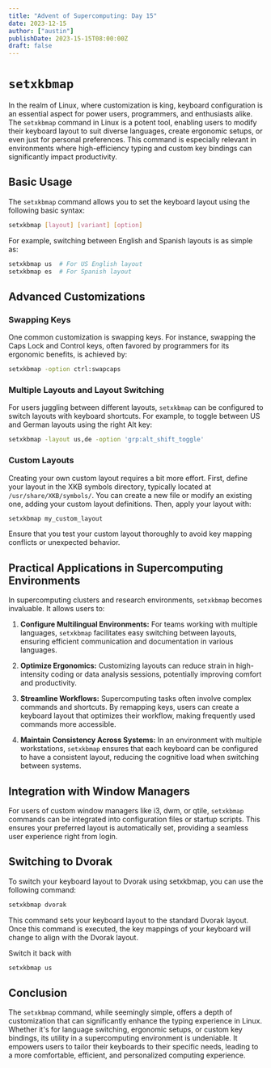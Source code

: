 ```yaml
---
title: "Advent of Supercomputing: Day 15"
date: 2023-12-15
author: ["austin"]
publishDate: 2023-15-15T08:00:00Z
draft: false 
---
```


# `setxkbmap`

In the realm of Linux, where customization is king, keyboard configuration is an essential aspect for power users, programmers, and enthusiasts alike. The `setxkbmap` command in Linux is a potent tool, enabling users to modify their keyboard layout to suit diverse languages, create ergonomic setups, or even just for personal preferences. This command is especially relevant in environments where high-efficiency typing and custom key bindings can significantly impact productivity.

## Basic Usage

The `setxkbmap` command allows you to set the keyboard layout using the following basic syntax:

```bash
setxkbmap [layout] [variant] [option]
```

For example, switching between English and Spanish layouts is as simple as:

```bash
setxkbmap us  # For US English layout
setxkbmap es  # For Spanish layout
```

## Advanced Customizations

### Swapping Keys

One common customization is swapping keys. For instance, swapping the Caps Lock and Control keys, often favored by programmers for its ergonomic benefits, is achieved by:

```bash
setxkbmap -option ctrl:swapcaps
```

### Multiple Layouts and Layout Switching

For users juggling between different layouts, `setxkbmap` can be configured to switch layouts with keyboard shortcuts. For example, to toggle between US and German layouts using the right Alt key:

```bash
setxkbmap -layout us,de -option 'grp:alt_shift_toggle'
```

### Custom Layouts

Creating your own custom layout requires a bit more effort. First, define your layout in the XKB symbols directory, typically located at `/usr/share/XKB/symbols/`. You can create a new file or modify an existing one, adding your custom layout definitions. Then, apply your layout with:

```bash
setxkbmap my_custom_layout
```

Ensure that you test your custom layout thoroughly to avoid key mapping conflicts or unexpected behavior.

## Practical Applications in Supercomputing Environments

In supercomputing clusters and research environments, `setxkbmap` becomes invaluable. It allows users to:

1. **Configure Multilingual Environments:** For teams working with multiple languages, `setxkbmap` facilitates easy switching between layouts, ensuring efficient communication and documentation in various languages.
   
2. **Optimize Ergonomics:** Customizing layouts can reduce strain in high-intensity coding or data analysis sessions, potentially improving comfort and productivity.

3. **Streamline Workflows:** Supercomputing tasks often involve complex commands and shortcuts. By remapping keys, users can create a keyboard layout that optimizes their workflow, making frequently used commands more accessible.

4. **Maintain Consistency Across Systems:** In an environment with multiple workstations, `setxkbmap` ensures that each keyboard can be configured to have a consistent layout, reducing the cognitive load when switching between systems.

## Integration with Window Managers

For users of custom window managers like i3, dwm, or qtile, `setxkbmap` commands can be integrated into configuration files or startup scripts. This ensures your preferred layout is automatically set, providing a seamless user experience right from login.


## Switching to Dvorak

To switch your keyboard layout to Dvorak using setxkbmap, you can use the following command:

```bash
setxkbmap dvorak
```

This command sets your keyboard layout to the standard Dvorak layout. Once this command is executed, the key mappings of your keyboard will change to align with the Dvorak layout.

Switch it back with
```bash
setxkbmap us
```

## Conclusion

The `setxkbmap` command, while seemingly simple, offers a depth of customization that can significantly enhance the typing experience in Linux. Whether it's for language switching, ergonomic setups, or custom key bindings, its utility in a supercomputing environment is undeniable. It empowers users to tailor their keyboards to their specific needs, leading to a more comfortable, efficient, and personalized computing experience.
